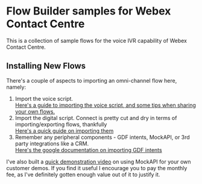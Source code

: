 # Flow Builder samples for Webex Contact Centre
This is a collection of sample flows for the voice IVR capability of Webex Contact Centre.

## Installing New Flows
There's a couple of aspects to importing an omni-channel flow here, namely:
1. Import the voice script. <br>
[Here's a guide to importing the voice script, and some tips when sharing your own flows.](https://app.vidcast.io/share/e83a53b5-7ee8-459e-be13-3cb3235bd973)
2. Import the digital script. Connect is pretty cut and dry in terms of importing/exporting flows, thankfully<br>
[Here's a quick guide on importing them](https://app.vidcast.io/share/a428acf7-c1dc-4132-849a-e14835da4b03)
3. Remember any peripheral components - GDF intents, MockAPI, or 3rd party integrations like a CRM.<br>
[Here's the google documentation on importing GDF intents](https://cloud.google.com/dialogflow/es/docs/how/manage-intents)

I've also built a [quick demonstration video](https://app.vidcast.io/share/ff6a13a5-feeb-40a6-9b3b-eff986e96f23) on using MockAPI for your own customer demos. If you find it useful I encourage you to pay the monthly fee, as I've definitely gotten enough value out of it to justify it.
